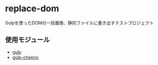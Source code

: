 # replace-dom
Gulpを使ったDOMの一括置換、静的ファイルに書き出すテストプロジェクト

## 使用モジュール
* [gulp](https://github.com/gulpjs/gulp)
* [gulp-cheerio](https://github.com/knpwrs/gulp-cheerio)
